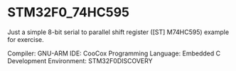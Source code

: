 STM32F0_74HC595
===============

Just a simple 8-bit serial to parallel shift register ([ST] M74HC595) example for exercise.

Compiler: GNU-ARM
IDE:  CooCox
Programming Language: Embedded C
Development Environment:  STM32F0DISCOVERY


